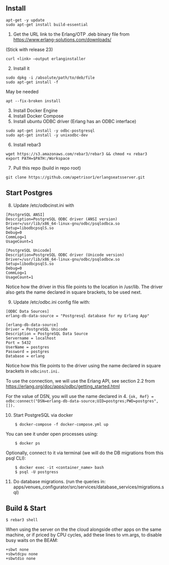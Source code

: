 Install
-------

```
apt-get -y update
sudo apt-get install build-essential
```

1. Get the URL link to the Erlang/OTP .deb binary file from https://www.erlang-solutions.com/downloads/

(Stick with release 23)
```
curl <link> —output erlanginstaller
```
2. Install it
```
sudo dpkg -i /absolute/path/to/deb/file
sudo apt-get install -f
```
May be needed
```
apt --fix-broken install
```
3. Install Docker Engine
4. Install Docker Compose
5. Install ubuntu ODBC driver (Erlang has an ODBC interface)
```
sudo apt-get install -y odbc-postgresql
sudo apt-get install -y unixodbc-dev
```

6. Install rebar3
```
wget https://s3.amazonaws.com/rebar3/rebar3 && chmod +x rebar3
export PATH=$PATH:/Workspace
```

7. Pull this repo (build in repo root)
```
git clone https://github.com/apetrisor1/erlangseatsserver.git
```

Start Postgres
--------------

8. Update /etc/odbcinst.ini with
```
[PostgreSQL ANSI]
Description=PostgreSQL ODBC driver (ANSI version)
Driver=/usr/lib/x86_64-linux-gnu/odbc/psqlodbca.so
Setup=libodbcpsqlS.so
Debug=0
CommLog=1
UsageCount=1

[PostgreSQL Unicode]
Description=PostgreSQL ODBC driver (Unicode version)
Driver=/usr/lib/x86_64-linux-gnu/odbc/psqlodbcw.so
Setup=libodbcpsqlS.so
Debug=0
CommLog=1
UsageCount=1
```
Notice how the driver in this file points to the location in /usr/lib.
The driver also gets the name declared in square brackets, to be used next.

9. Update /etc/odbc.ini config file with:
```
[ODBC Data Sources]
erlang-db-data-source = "Postgresql database for my Erlang App"

[erlang-db-data-source]
Driver = PostgreSQL Unicode
Description = PostgreSQL Data Source
Servername = localhost
Port = 5432
UserName = postgres
Password = postgres
Database = erlang
```
Notice how this file points to the driver using the name declared in square brackets in
```odbcinst.ini.```

To use the connection, we will use the Erlang API, see section 2.2 from
https://erlang.org/doc/apps/odbc/getting_started.html

For the value of DSN, you will use the name declared in 4.
```{ok, Ref} = odbc:connect("DSN=erlang-db-data-source;UID=postgres;PWD=postgres", []).```

10. Start PostgreSQL via docker

```
    $ docker-compose -f docker-compose.yml up
```

You can see it under open processes using: 
```
    $ docker ps
```
Optionally, connect to it via terminal (we will do the DB migrations from this psql CLI):
```
    $ docker exec -it <container_name> bash
    $ psql -U postgress
```

11. Do database migrations. (run the queries in: apps/venues_configurator/src/services/database_services/migrations.sql)

Build & Start
-------------

    $ rebar3 shell

When using the server on the the cloud alongside other apps on the same machine, or if priced by CPU cycles,
add these lines to vm.args, to disable busy waits on the BEAM:

```
+sbwt none
+sbwtdcpu none
+sbwtdio none
```

